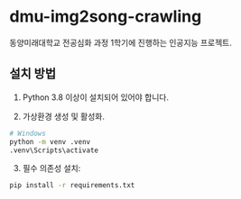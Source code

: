 # dmu-img2song-crawling
동양미래대학교 전공심화 과정 1학기에 진행하는 인공지능 프로젝트.

## 설치 방법
1. Python 3.8 이상이 설치되어 있어야 합니다.

2. 가상환경 생성 및 활성화.
```bash
# Windows
python -m venv .venv
.venv\Scripts\activate
```

3. 필수 의존성 설치:
```bash
pip install -r requirements.txt
```